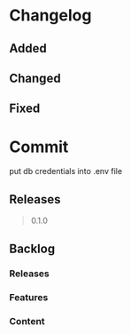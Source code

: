 # Changelog
## Added
## Changed
## Fixed

# Commit
put db credentials into .env file

## Releases

> 0.1.0

## Backlog

### Releases

### Features

### Content
